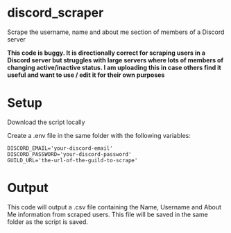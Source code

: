 # discord_scraper
Scrape the username, name and about me section of members of a Discord server


**This code is buggy. It is directionally correct for scraping users in a Discord server but struggles with large servers where lots of members of changing active/inactive status. I am uploading this in case others find it useful and want to use / edit it for their own purposes**

# Setup
Download the script locally

Create a .env file in the same folder with the following variables:
```
DISCORD_EMAIL='your-discord-email'
DISCORD_PASSWORD='your-discord-password'
GUILD_URL='the-url-of-the-guild-to-scrape'
```


# Output
This code will output a .csv file containing the Name, Username and About Me information from scraped users. This file will be saved in the same folder as the script is saved.

